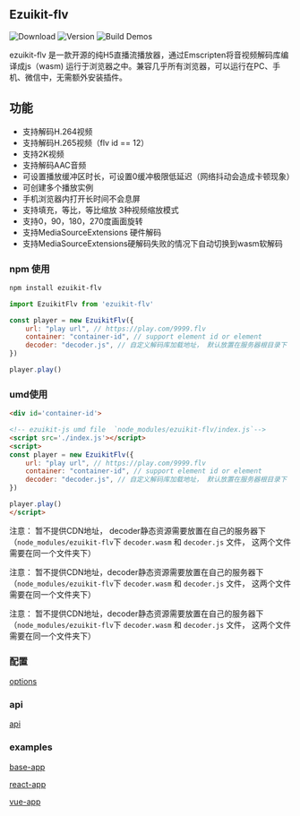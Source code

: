 ## Ezuikit-flv

![Download](https://img.shields.io/npm/dm/ezuikit-flv.svg)
![Version](https://img.shields.io/npm/v/ezuikit-flv.svg)
![Build Demos](https://github.com/Ezviz-OpenBiz/EZUIKit-flv/workflows/build-demos/badge.svg)

ezuikit-flv 是一款开源的纯H5直播流播放器，通过Emscripten将音视频解码库编译成js（wasm) 运行于浏览器之中。兼容几乎所有浏览器，可以运行在PC、手机、微信中，无需额外安装插件。

## 功能

- 支持解码H.264视频
- 支持解码H.265视频（flv id == 12）
- 支持2K视频
- 支持解码AAC音频
- 可设置播放缓冲区时长，可设置0缓冲极限低延迟（网络抖动会造成卡顿现象）
- 可创建多个播放实例
- 手机浏览器内打开长时间不会息屏
- 支持填充，等比，等比缩放 3种视频缩放模式
- 支持0，90，180，270度画面旋转
- 支持MediaSourceExtensions 硬件解码
- 支持MediaSourceExtensions硬解码失败的情况下自动切换到wasm软解码

### npm 使用

```bash
npm install ezuikit-flv
```

```js
import EzuikitFlv from 'ezuikit-flv'

const player = new EzuikitFlv({
    url: "play url", // https://play.com/9999.flv
    container: "container-id", // support element id or element
    decoder: "decoder.js", // 自定义解码库加载地址， 默认放置在服务器根目录下
})

player.play()
```

### umd使用 

```html
<div id='container-id'>

<!-- ezuikit-js umd file  `node_modules/ezuikit-flv/index.js`-->
<script src='./index.js'></script>
<script>
const player = new EzuikitFlv({
    url: "play url", // https://play.com/9999.flv
    container: "container-id", // support element id or element
    decoder: "decoder.js", // 自定义解码库加载地址， 默认放置在服务器根目录下
})

player.play()
</script>
```

注意： 暂不提供CDN地址， decoder静态资源需要放置在自己的服务器下（`node_modules/ezuikit-flv`下 `decoder.wasm` 和 `decoder.js` 文件， 这两个文件需要在同一个文件夹下）

注意： 暂不提供CDN地址，decoder静态资源需要放置在自己的服务器下（`node_modules/ezuikit-flv`下 `decoder.wasm` 和 `decoder.js` 文件， 这两个文件需要在同一个文件夹下）

注意： 暂不提供CDN地址，decoder静态资源需要放置在自己的服务器下（`node_modules/ezuikit-flv`下 `decoder.wasm` 和 `decoder.js` 文件， 这两个文件需要在同一个文件夹下）


### 配置

[options](https://ezviz-openbiz.github.io/EZUIKit-flv/global.html#FlvOptions)

### api

[api](https://ezviz-openbiz.github.io/EZUIKit-flv/EzuikitFlv.html)


### examples

[base-app](https://github.com/Ezviz-OpenBiz/EZUIKit-flv/tree/master/examples/base-app)

[react-app](https://github.com/Ezviz-OpenBiz/EZUIKit-flv/tree/master/examples/react-app)

[vue-app](https://github.com/Ezviz-OpenBiz/EZUIKit-flv/tree/master/examples/vue-app)



